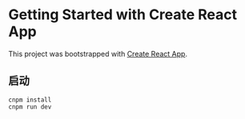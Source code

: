 # Getting Started with Create React App

This project was bootstrapped with [Create React App](https://github.com/facebook/create-react-app).

## 启动

`cnpm install`  
`cnpm run dev`
